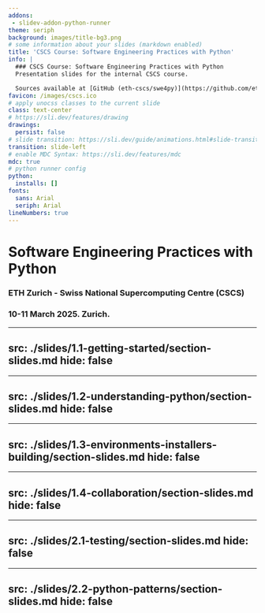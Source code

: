 ```yaml
---
addons:
 - slidev-addon-python-runner
theme: seriph
background: images/title-bg3.png
# some information about your slides (markdown enabled)
title: 'CSCS Course: Software Engineering Practices with Python'
info: |
  ### CSCS Course: Software Engineering Practices with Python
  Presentation slides for the internal CSCS course.

  Sources available at [GitHub (eth-cscs/swe4py)](https://github.com/eth-cscs/swe4py/)
favicon: /images/cscs.ico
# apply unocss classes to the current slide
class: text-center
# https://sli.dev/features/drawing
drawings:
  persist: false
# slide transition: https://sli.dev/guide/animations.html#slide-transitions
transition: slide-left
# enable MDC Syntax: https://sli.dev/features/mdc
mdc: true
# python runner config
python:
  installs: []
fonts:
  sans: Arial
  seriph: Arial
lineNumbers: true
---
```


# Software Engineering Practices with Python

### ETH Zurich - Swiss National Supercomputing Centre (CSCS)
### 10-11 March 2025. Zurich.

---
src: ./slides/1.1-getting-started/section-slides.md
hide: false
---

<!-- Content here is ignored -->

---
src: ./slides/1.2-understanding-python/section-slides.md
hide: false
---

<!-- Content here is ignored -->

---
src: ./slides/1.3-environments-installers-building/section-slides.md
hide: false
---

<!-- Content here is ignored -->

---
src: ./slides/1.4-collaboration/section-slides.md
hide: false
---

<!-- Content here is ignored -->

---
src: ./slides/2.1-testing/section-slides.md
hide: false
---

<!-- Content here is ignored -->

---
src: ./slides/2.2-python-patterns/section-slides.md
hide: false
---

<!-- Content here is ignored -->
